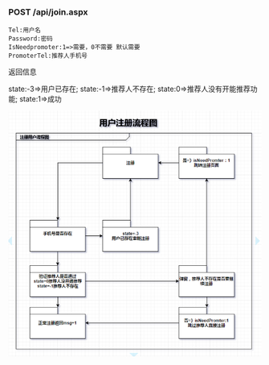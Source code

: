 ### POST /api/join.aspx

```
Tel:用户名
Password:密码
IsNeedpromoter:1=>需要，0不需要 默认需要
PromoterTel:推荐人手机号
```
返回信息

state:-3=>用户已存在;
state:-1=>推荐人不存在; 
state:0=>推荐人没有开能推荐功能;
state:1=>成功

![](https://github.com/lsfoo/cjsh/blob/master/images/%E6%96%B0%E7%94%A8%E6%88%B7%E6%B3%A8%E5%86%8C%E6%B5%81%E7%A8%8B%E5%9B%BE.png)
